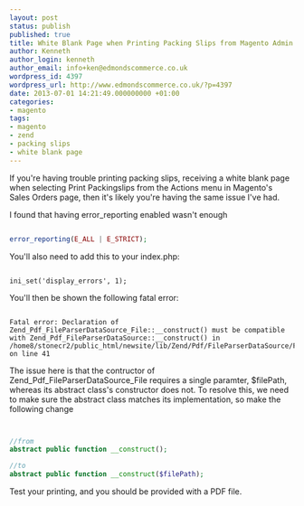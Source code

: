 ```yaml
---
layout: post
status: publish
published: true
title: White Blank Page when Printing Packing Slips from Magento Admin
author: Kenneth
author_login: kenneth
author_email: info+ken@edmondscommerce.co.uk
wordpress_id: 4397
wordpress_url: http://www.edmondscommerce.co.uk/?p=4397
date: 2013-07-01 14:21:49.000000000 +01:00
categories:
- magento
tags:
- magento
- zend
- packing slips
- white blank page
---
```

If you're having trouble printing packing slips, receiving a white blank page when selecting Print Packingslips from the Actions menu in Magento's Sales Orders page, then it's likely you're having the same issue I've had.

I found that having error_reporting enabled wasn't enough

```php

error_reporting(E_ALL | E_STRICT);

```

You'll also need to add this to your index.php:

```

ini_set('display_errors', 1);

```

You'll then be shown the following fatal error:

```

Fatal error: Declaration of Zend_Pdf_FileParserDataSource_File::__construct() must be compatible with Zend_Pdf_FileParserDataSource::__construct() in /home8/stonecr2/public_html/newsite/lib/Zend/Pdf/FileParserDataSource/File.php on line 41

```

The issue here is that the contructor of Zend_Pdf_FileParserDataSource_File requires a single paramter, $filePath, whereas its abstract class's constructor does not. To resolve this, we need to make sure the abstract class matches its implementation, so make the following change

```php


//from
abstract public function __construct();

//to
abstract public function __construct($filePath);


```

Test your printing, and you should be provided with a PDF file.
